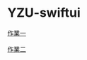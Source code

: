 # YZU-swiftui
[作業一](https://github.com/Yyoung2288/YZU-swiftui/blob/main/hw1.md)
<br></br>
[作業二](https://github.com/Yyoung2288/YZU-swiftui/blob/main/hw2.md)
